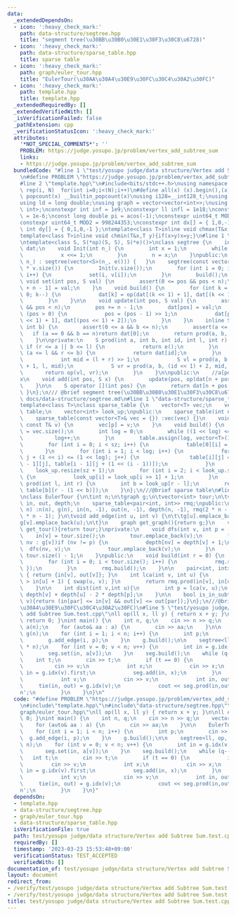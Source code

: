 ```yaml
---
data:
  _extendedDependsOn:
  - icon: ':heavy_check_mark:'
    path: data-structure/segtree.hpp
    title: "segment tree(\u30BB\u30B0\u30E1\u30F3\u30C8\u6728)"
  - icon: ':heavy_check_mark:'
    path: data-structure/sparse_table.hpp
    title: sparse table
  - icon: ':heavy_check_mark:'
    path: graph/euler_tour.hpp
    title: "EulerTour(\u30AA\u30A4\u30E9\u30FC\u30C4\u30A2\u30FC)"
  - icon: ':heavy_check_mark:'
    path: template.hpp
    title: template.hpp
  _extendedRequiredBy: []
  _extendedVerifiedWith: []
  _isVerificationFailed: false
  _pathExtension: cpp
  _verificationStatusIcon: ':heavy_check_mark:'
  attributes:
    '*NOT_SPECIAL_COMMENTS*': ''
    PROBLEM: https://judge.yosupo.jp/problem/vertex_add_subtree_sum
    links:
    - https://judge.yosupo.jp/problem/vertex_add_subtree_sum
  bundledCode: "#line 1 \"test/yosupo judge/data structure/Vertex add Subtree Sum.test.cpp\"\
    \n#define PROBLEM \"https://judge.yosupo.jp/problem/vertex_add_subtree_sum\"\n\
    #line 2 \"template.hpp\"\n#include<bits/stdc++.h>\nusing namespace std;\n#define\
    \ rep(i, N)  for(int i=0;i<(N);i++)\n#define all(x) (x).begin(),(x).end()\n#define\
    \ popcount(x) __builtin_popcount(x)\nusing i128=__int128_t;\nusing ll = long long;\n\
    using ld = long double;\nusing graph = vector<vector<int>>;\nusing P = pair<int,\
    \ int>;\nconstexpr int inf = 1e9;\nconstexpr ll infl = 1e18;\nconstexpr ld eps\
    \ = 1e-6;\nconst long double pi = acos(-1);\nconstexpr uint64_t MOD = 1e9 + 7;\n\
    constexpr uint64_t MOD2 = 998244353;\nconstexpr int dx[] = { 1,0,-1,0 };\nconstexpr\
    \ int dy[] = { 0,1,0,-1 };\ntemplate<class T>inline void chmax(T&x,T y){if(x<y)x=y;}\n\
    template<class T>inline void chmin(T&x,T y){if(x>y)x=y;}\n#line 1 \"data-structure/segtree.hpp\"\
    \ntemplate<class S, S(*op)(S, S), S(*e)()>\nclass segtree {\n    int n;\n    vector<S>\
    \ dat;\n    void Init(int n_) {\n        int x = 1;\n        while (n_ > x) {\n\
    \            x <<= 1;\n        }\n        n = x;\n    }\npublic:\n    segtree(int\
    \ n_) : segtree(vector<S>(n_, e())) {   }\n    segtree(const vector<S>& v) :dat(4\
    \ * v.size()) {\n        Init(v.size());\n        for (int i = 0; i < v.size();\
    \ i++) {\n            set(i, v[i]);\n        }\n        build();\n    }\n    inline\
    \ void set(int pos, S val) {\n        assert(0 <= pos && pos < n);\n        dat[pos\
    \ + n - 1] = val;\n    }\n    void build() {\n        for (int k = n - 2; k >=\
    \ 0; k--) {\n            dat[k] = op(dat[(k << 1) + 1], dat[(k << 1) + 2]);\n\
    \        }\n    }\n\n    void update(int pos, S val) {\n        assert(0 <= pos\
    \ && pos < n);\n        pos += n - 1;\n        dat[pos] = val;\n        while\
    \ (pos > 0) {\n            pos = (pos - 1) >> 1;\n            dat[pos] = op(dat[(pos\
    \ << 1) + 1], dat[(pos << 1) + 2]);\n        }\n    }\n    inline S prod(int a,\
    \ int b) {\n        assert(0 <= a && b <= n);\n        assert(a <= b);\n     \
    \   if (a == 0 && b == n)return dat[0];\n        return prod(a, b, 0, 0, n);\n\
    \    }\n\nprivate:\n    S prod(int a, int b, int id, int l, int r) {\n       \
    \ if (r <= a || b <= l) {\n            return e();\n        }\n        else if\
    \ (a <= l && r <= b) {\n            return dat[id];\n        }\n        else {\n\
    \            int mid = (l + r) >> 1;\n            S vl = prod(a, b, (id << 1)\
    \ + 1, l, mid);\n            S vr = prod(a, b, (id << 1) + 2, mid, r);\n     \
    \       return op(vl, vr);\n        }\n    }\n\npublic:\n    //a[pos] <- a[pos]\u30FB\
    x\n    void add(int pos, S x) {\n        update(pos, op(dat[n + pos - 1], x));\n\
    \    }\n\n    S operator [](int pos) {\n        return dat[n + pos - 1];\n   \
    \ }\n};\n/// @brief segment tree(\u30BB\u30B0\u30E1\u30F3\u30C8\u6728)\n///@docs\
    \ docs/data-structure/segtree.md\n#line 1 \"data-structure/sparse_table.hpp\"\n\
    template<class T>\nclass sparse_table {\n    vector<T> vec;\n    vector<vector<T>>\
    \ table;\n    vector<int> look_up;\npublic:\n    sparse_table(int n) :vec(n) {}\n\
    \    sparse_table(const vector<T>& vec = {}) :vec(vec) {}\n    void set(int p,\
    \ const T& v) {\n        vec[p] = v;\n    }\n    void build() {\n        int sz\
    \ = vec.size();\n        int log = 0;\n        while ((1 << log) <= sz) {\n  \
    \          log++;\n        }\n        table.assign(log, vector<T>(1 << log));\n\
    \        for (int i = 0; i < sz; i++) {\n            table[0][i] = vec[i];\n \
    \       }\n        for (int i = 1; i < log; i++) {\n            for (int j = 0;\
    \ j + (1 << i) <= (1 << log); j++) {\n                table[i][j] = min(table[i\
    \ - 1][j], table[i - 1][j + (1 << (i - 1))]);\n            }\n        }\n    \
    \    look_up.resize(sz + 1);\n        for (int i = 2; i < look_up.size(); i++)\
    \ {\n            look_up[i] = look_up[i >> 1] + 1;\n        }\n    }\n\n    T\
    \ prod(int l, int r) {\n        int b = look_up[r - l];\n        return min(table[b][l],\
    \ table[b][r - (1 << b)]);\n    }\n};\n///@brief sparse table\n#line 2 \"graph/euler_tour.hpp\"\
    \nclass EulerTour {\n\tint n;\n\tgraph g;\n\tvector<int> tour;\n\tvector<int>\
    \ in, out, depth;\n    sparse_table<pair<int, int>> rmq;\npublic:\n    EulerTour(int\
    \ n) :n(n), g(n), in(n, -1), out(n, -1), depth(n, -1), rmq(2 * n - 1) { tour.reserve(2\
    \ * n - 1); }\n\tvoid add_edge(int u, int v) {\n\t\tg[u].emplace_back(v);\n\t\t\
    g[v].emplace_back(u);\n\t}\n    graph get_graph(){return g;}\n    vector<int>\
    \ get_tour(){return tour;}\nprivate:\n    void dfs(int v, int p = -1) {\n    \
    \    in[v] = tour.size();\n        tour.emplace_back(v);\n        for (const auto&\
    \ nv : g[v])if (nv != p) {\n            depth[nv] = depth[v] + 1;\n          \
    \  dfs(nv, v);\n            tour.emplace_back(v);\n        }\n        out[v] =\
    \ tour.size() - 1;\n    }\npublic:\n    void build(int r = 0) {\n        dfs(r);\n\
    \        for (int i = 0; i < tour.size(); i++) {\n            rmq.set(i, { depth[tour[i]],tour[i]\
    \ });\n        }\n        rmq.build();\n    }\n\n    pair<int, int> idx(int v)\
    \ { return {in[v], out[v]}; }\n    int lca(int v, int u) {\n        if (in[v]\
    \ > in[u] + 1) { swap(u, v); }\n        return rmq.prod(in[v], in[u] + 1).second;\n\
    \    }\n\n    int dist(int v,int u){\n        int p = lca(v, u);\n        return\
    \ depth[v] + depth[u] - 2 * depth[p];\n    }\n\n    bool is_in_subtree(int par,int\
    \ v){return (in[par] <= in[v] && out[v] <= out[par]);}\n};\n///@brief EulerTour(\u30AA\
    \u30A4\u30E9\u30FC\u30C4\u30A2\u30FC)\n#line 5 \"test/yosupo judge/data structure/Vertex\
    \ add Subtree Sum.test.cpp\"\nll op(ll x, ll y) { return x + y; }\n\nll e() {\
    \ return 0; }\nint main() {\n    int n, q;\n    cin >> n >> q;\n    vector<ll>\
    \ a(n);\n    for (auto& aa : a) {\n        cin >> aa;\n    }\n\n    EulerTour\
    \ g(n);\n    for (int i = 1; i < n; i++) {\n        int p;\n        cin >> p;\n\
    \        g.add_edge(i, p);\n    }\n    g.build();\n\n    segtree<ll, op, e> seg(2\
    \ * n);\n    for (int v = 0; v < n; v++) {\n        int in = g.idx(v).first;\n\
    \        seg.set(in, a[v]);\n    }\n    seg.build();\n    while (q--) {\n    \
    \    int t;\n        cin >> t;\n        if (t == 0) {\n            int v;\n  \
    \          cin >> v;\n            int x;\n            cin >> x;\n            int\
    \ in = g.idx(v).first;\n            seg.add(in, x);\n        }\n        else {\n\
    \            int v;\n            cin >> v;\n            int in, out;\n       \
    \     tie(in, out) = g.idx(v);\n            cout << seg.prod(in,out + 1) << '\\\
    n';\n        }\n    }\n}\n"
  code: "#define PROBLEM \"https://judge.yosupo.jp/problem/vertex_add_subtree_sum\"\
    \n#include\"template.hpp\"\n#include\"data-structure/segtree.hpp\"\n#include\"\
    graph/euler_tour.hpp\"\nll op(ll x, ll y) { return x + y; }\n\nll e() { return\
    \ 0; }\nint main() {\n    int n, q;\n    cin >> n >> q;\n    vector<ll> a(n);\n\
    \    for (auto& aa : a) {\n        cin >> aa;\n    }\n\n    EulerTour g(n);\n\
    \    for (int i = 1; i < n; i++) {\n        int p;\n        cin >> p;\n      \
    \  g.add_edge(i, p);\n    }\n    g.build();\n\n    segtree<ll, op, e> seg(2 *\
    \ n);\n    for (int v = 0; v < n; v++) {\n        int in = g.idx(v).first;\n \
    \       seg.set(in, a[v]);\n    }\n    seg.build();\n    while (q--) {\n     \
    \   int t;\n        cin >> t;\n        if (t == 0) {\n            int v;\n   \
    \         cin >> v;\n            int x;\n            cin >> x;\n            int\
    \ in = g.idx(v).first;\n            seg.add(in, x);\n        }\n        else {\n\
    \            int v;\n            cin >> v;\n            int in, out;\n       \
    \     tie(in, out) = g.idx(v);\n            cout << seg.prod(in,out + 1) << '\\\
    n';\n        }\n    }\n}"
  dependsOn:
  - template.hpp
  - data-structure/segtree.hpp
  - graph/euler_tour.hpp
  - data-structure/sparse_table.hpp
  isVerificationFile: true
  path: test/yosupo judge/data structure/Vertex add Subtree Sum.test.cpp
  requiredBy: []
  timestamp: '2023-03-23 15:53:48+09:00'
  verificationStatus: TEST_ACCEPTED
  verifiedWith: []
documentation_of: test/yosupo judge/data structure/Vertex add Subtree Sum.test.cpp
layout: document
redirect_from:
- /verify/test/yosupo judge/data structure/Vertex add Subtree Sum.test.cpp
- /verify/test/yosupo judge/data structure/Vertex add Subtree Sum.test.cpp.html
title: test/yosupo judge/data structure/Vertex add Subtree Sum.test.cpp
---
```

